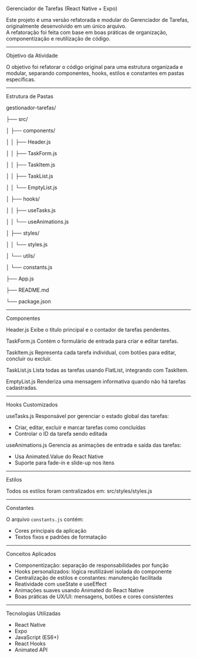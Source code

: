 Gerenciador de Tarefas (React Native + Expo)

Este projeto é uma versão refatorada e modular do Gerenciador de Tarefas, originalmente desenvolvido em um único arquivo.  
A refatoração foi feita com base em boas práticas de organização, componentização e reutilização de código.

---

Objetivo da Atividade

O objetivo foi refatorar o código original para uma estrutura organizada e modular, separando componentes, hooks, estilos e constantes em pastas específicas.

---

Estrutura de Pastas

gestionador-tarefas/

├── src/

│ ├── components/

│ │ ├── Header.js

│ │ ├── TaskForm.js

│ │ ├── TaskItem.js

│ │ ├── TaskList.js

│ │ └── EmptyList.js

│ ├── hooks/

│ │ ├── useTasks.js

│ │ └── useAnimations.js

│ ├── styles/

│ │ └── styles.js

│ └── utils/

│ └── constants.js

├── App.js

├── README.md

└── package.json


---

Componentes

Header.js
Exibe o título principal e o contador de tarefas pendentes.

TaskForm.js
Contém o formulário de entrada para criar e editar tarefas.

TaskItem.js
Representa cada tarefa individual, com botões para editar, concluir ou excluir.

TaskList.js
Lista todas as tarefas usando FlatList, integrando com TaskItem.

EmptyList.js
Renderiza uma mensagem informativa quando não há tarefas cadastradas.

---

Hooks Customizados

useTasks.js
Responsável por gerenciar o estado global das tarefas:
- Criar, editar, excluir e marcar tarefas como concluídas  
- Controlar o ID da tarefa sendo editada  

useAnimations.js
Gerencia as animações de entrada e saída das tarefas:
- Usa Animated.Value do React Native  
- Suporte para fade-in e slide-up nos itens  

---

Estilos

Todos os estilos foram centralizados em:
src/styles/styles.js

---

Constantes

O arquivo `constants.js` contém:
- Cores principais da aplicação
- Textos fixos e padrões de formatação

---

Conceitos Aplicados

- Componentização: separação de responsabilidades por função  
- Hooks personalizados: lógica reutilizável isolada do componente  
- Centralização de estilos e constantes: manutenção facilitada  
- Reatividade com useState e useEffect  
- Animações suaves usando Animated do React Native  
- Boas práticas de UX/UI: mensagens, botões e cores consistentes

---

Tecnologias Utilizadas

- React Native  
- Expo  
- JavaScript (ES6+)  
- React Hooks  
- Animated API  
